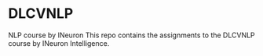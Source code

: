 # DLCVNLP
NLP course by INeuron
This repo contains the assignments to the DLCVNLP course by INeuron Intelligence.
